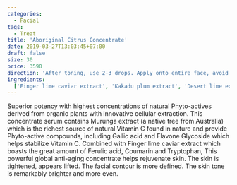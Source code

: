 ```yaml
---
categories:
  - Facial
tags:
  - Treat
title: 'Aboriginal Citrus Concentrate'
date: 2019-03-27T13:03:45+07:00
draft: false
size: 30
price: 3590
direction: 'After toning, use 2-3 drops. Apply onto entire face, avoid eye area. Gently press into skin and allow it to be absorbed. Morning and night.'
ingredients:
  ['Finger lime caviar extract', 'Kakadu plum extract', 'Desert lime extract']
---
```


Superior potency with highest concentrations of natural Phyto-actives derived from organic plants with innovative cellular extraction. This concentrate serum contains Murunga extract (a native tree from Australia) which is the richest source of natural Vitamin C found in nature and provide Phyto-active compounds, including Gallic acid and Flavone Glycoside which helps stabilize Vitamin C. Combined with Finger lime caviar extract which boasts the great amount of Ferulic acid, Coumarin and Tryptophan, This powerful global anti-aging concentrate helps rejuvenate skin. The skin is tightened, appears lifted. The facial contour is more defined. The skin tone is remarkably brighter and more even.
